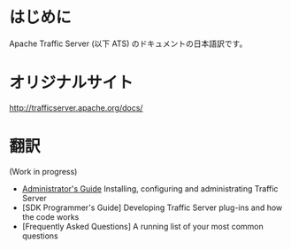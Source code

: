# はじめに

Apache Traffic Server (以下 ATS) のドキュメントの日本語訳です。

# オリジナルサイト

http://trafficserver.apache.org/docs/

# 翻訳
(Work in progress)

- [Administrator's Guide](./administrators-guide/index.md) Installing, configuring and administrating Traffic Server
- [SDK Programmer's Guide] Developing Traffic Server plug-ins and how the code works
- [Frequently Asked Questions] A running list of your most common questions